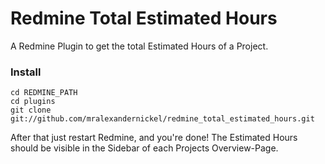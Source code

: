 Redmine Total Estimated Hours
=============================

A Redmine Plugin to get the total Estimated Hours of a Project.

### Install

    cd REDMINE_PATH
    cd plugins
    git clone git://github.com/mralexandernickel/redmine_total_estimated_hours.git

After that just restart Redmine, and you're done! The Estimated Hours should be visible in the Sidebar of each Projects Overview-Page.
